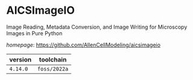 # AICSImageIO

Image Reading, Metadata Conversion, and Image Writing for Microscopy Images in Pure Python

*homepage*: <https://github.com/AllenCellModeling/aicsimageio>

version | toolchain
--------|----------
``4.14.0`` | ``foss/2022a``
